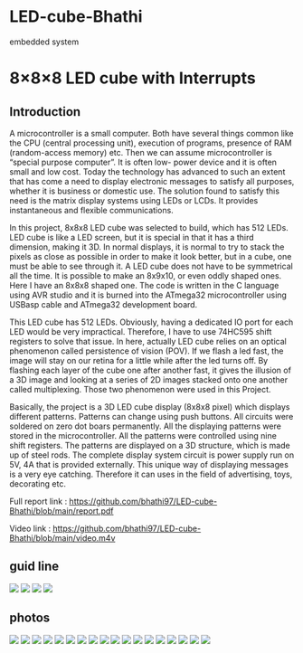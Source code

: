 # LED-cube-Bhathi
embedded system

# 8×8×8 LED cube with Interrupts
## Introduction

A microcontroller is a small computer. Both have several things common like the CPU 
(central processing unit), execution of programs, presence of RAM (random-access memory) 
etc. Then we can assume microcontroller is “special purpose computer”. It is often low- power 
device and it is often small and low cost. Today the technology has advanced to such an extent 
that has come a need to display electronic messages to satisfy all purposes, whether it is 
business or domestic use. The solution found to satisfy this need is the matrix display systems 
using LEDs or LCDs. It provides instantaneous and flexible communications.


In this project, 8x8x8 LED cube was selected to build, which has 512 LEDs. LED cube is
like a LED screen, but it is special in that it has a third dimension, making it 3D. In normal 
displays, it is normal to try to stack the pixels as close as possible in order to make it look 
better, but in a cube, one must be able to see through it. A LED cube does not have to be 
symmetrical all the time. It is possible to make an 8x9x10, or even oddly shaped ones. Here I 
have an 8x8x8 shaped one. The code is written in the C language using AVR studio and it is 
burned into the ATmega32 microcontroller using USBasp cable and ATmega32 development 
board.


This LED cube has 512 LEDs. Obviously, having a dedicated IO port for each LED would 
be very impractical. Therefore, I have to use 74HC595 shift registers to solve that issue. In 
here, actually LED cube relies on an optical phenomenon called persistence of vision (POV). If 
we flash a led fast, the image will stay on our retina for a little while after the led turns off. By 
flashing each layer of the cube one after another fast, it gives the illusion of a 3D image and 
looking at a series of 2D images stacked onto one another called multiplexing. Those two 
phenomenon were used in this Project.


Basically, the project is a 3D LED cube display (8x8x8 pixel) which displays different 
patterns. Patterns can change using push buttons. All circuits were soldered on zero dot boars 
permanently. All the displaying patterns were stored in the microcontroller. All the patterns 
were controlled using nine shift registers. The patterns are displayed on a 3D structure, which 
is made up of steel rods. The complete display system circuit is power supply run on 5V, 4A 
that is provided externally. This unique way of displaying messages is a very eye catching. 
Therefore it can uses in the field of advertising, toys, decorating etc.


Full report link : https://github.com/bhathi97/LED-cube-Bhathi/blob/main/report.pdf


Video link : https://github.com/bhathi97/LED-cube-Bhathi/blob/main/video.m4v


## guid line
![](https://github.com/bhathi97/LED-cube-Bhathi/blob/main/guid3.png)
![](https://github.com/bhathi97/LED-cube-Bhathi/blob/main/guid1.png)
![](https://github.com/bhathi97/LED-cube-Bhathi/blob/main/guid2.png)
![](https://github.com/bhathi97/LED-cube-Bhathi/blob/main/guid4.png)


## photos
![](https://github.com/bhathi97/LED-cube-Bhathi/blob/main/pic1.jpg)
![](https://github.com/bhathi97/LED-cube-Bhathi/blob/main/pic2.jpg)
![](https://github.com/bhathi97/LED-cube-Bhathi/blob/main/pic3.jpg)
![](https://github.com/bhathi97/LED-cube-Bhathi/blob/main/pic4.jpg)
![](https://github.com/bhathi97/LED-cube-Bhathi/blob/main/pic5.jpg)
![](https://github.com/bhathi97/LED-cube-Bhathi/blob/main/pic6.jpg)
![](https://github.com/bhathi97/LED-cube-Bhathi/blob/main/pic7.jpg)
![](https://github.com/bhathi97/LED-cube-Bhathi/blob/main/pic8.jpg)
![](https://github.com/bhathi97/LED-cube-Bhathi/blob/main/pic9.jpg)
![](https://github.com/bhathi97/LED-cube-Bhathi/blob/main/pic10.jpg)
![](https://github.com/bhathi97/LED-cube-Bhathi/blob/main/pic11.jpg)
![](https://github.com/bhathi97/LED-cube-Bhathi/blob/main/pic12.jpg)
![](https://github.com/bhathi97/LED-cube-Bhathi/blob/main/pic13.jpg)
![](https://github.com/bhathi97/LED-cube-Bhathi/blob/main/pic14.jpg)
![](https://github.com/bhathi97/LED-cube-Bhathi/blob/main/pic15.jpg)
![](https://github.com/bhathi97/LED-cube-Bhathi/blob/main/pic16.jpg)
![](https://github.com/bhathi97/LED-cube-Bhathi/blob/main/pic17.jpg)
![](https://github.com/bhathi97/LED-cube-Bhathi/blob/main/pic18.jpg)








